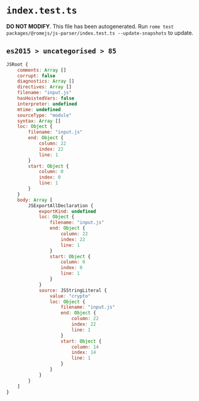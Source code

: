 # `index.test.ts`

**DO NOT MODIFY**. This file has been autogenerated. Run `rome test packages/@romejs/js-parser/index.test.ts --update-snapshots` to update.

## `es2015 > uncategorised > 85`

```javascript
JSRoot {
	comments: Array []
	corrupt: false
	diagnostics: Array []
	directives: Array []
	filename: "input.js"
	hasHoistedVars: false
	interpreter: undefined
	mtime: undefined
	sourceType: "module"
	syntax: Array []
	loc: Object {
		filename: "input.js"
		end: Object {
			column: 22
			index: 22
			line: 1
		}
		start: Object {
			column: 0
			index: 0
			line: 1
		}
	}
	body: Array [
		JSExportAllDeclaration {
			exportKind: undefined
			loc: Object {
				filename: "input.js"
				end: Object {
					column: 22
					index: 22
					line: 1
				}
				start: Object {
					column: 0
					index: 0
					line: 1
				}
			}
			source: JSStringLiteral {
				value: "crypto"
				loc: Object {
					filename: "input.js"
					end: Object {
						column: 22
						index: 22
						line: 1
					}
					start: Object {
						column: 14
						index: 14
						line: 1
					}
				}
			}
		}
	]
}
```
